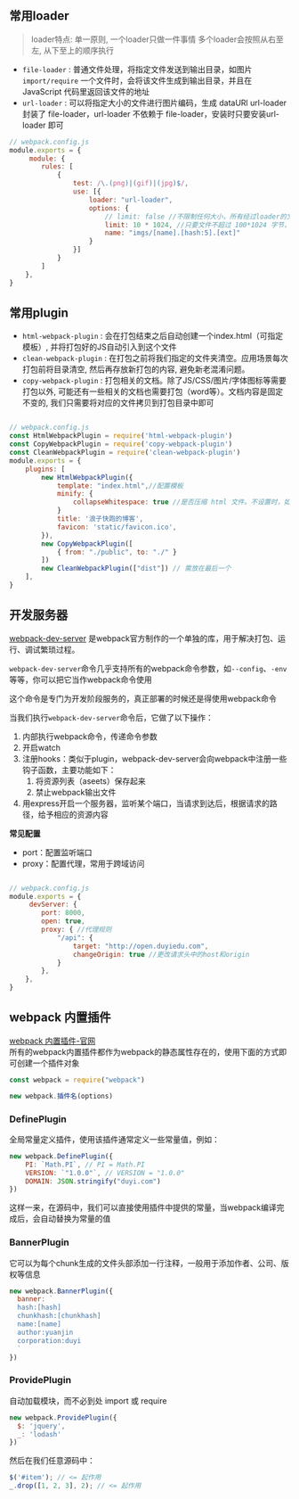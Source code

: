 ## 常用loader
> loader特点:
> 单一原则, 一个loader只做一件事情
> 多个loader会按照从右至左, 从下至上的顺序执行

- `file-loader` : 普通文件处理，将指定文件发送到输出目录，如图片
  `import/require` 一个文件时，会将该文件生成到输出目录，并且在 JavaScript 代码里返回该文件的地址
- `url-loader` : 可以将指定大小的文件进行图片编码，生成 dataURl
   url-loader 封装了 file-loader，url-loader 不依赖于 file-loader，安装时只要安装url-loader 即可
```js
// webpack.config.js
module.exports = {
     module: {
        rules: [
            {
                test: /\.(png)|(gif)|(jpg)$/,
                use: [{
                    loader: "url-loader",
                    options: {
                        // limit: false //不限制任何大小，所有经过loader的文件进行base64编码返回
                        limit: 10 * 1024, //只要文件不超过 100*1024 字节，则使用base64编码，否则，交给file-loader进行处理
                        name: "imgs/[name].[hash:5].[ext]"
                    }
                }]
            }
        ]
    },
}
```

## 常用plugin
- `html-webpack-plugin` : 会在打包结束之后自动创建一个index.html（可指定模板）, 并将打包好的JS自动引入到这个文件
- `clean-webpack-plugin` :  在打包之前将我们指定的文件夹清空。应用场景每次打包前将目录清空, 然后再存放新打包的内容, 避免新老混淆问题。
- `copy-webpack-plugin` : 打包相关的文档。除了JS/CSS/图片/字体图标等需要打包以外, 可能还有一些相关的文档也需要打包（word等）。文档内容是固定不变的, 我们只需要将对应的文件拷贝到打包目录中即可

```js

// webpack.config.js
const HtmlWebpackPlugin = require('html-webpack-plugin')
const CopyWebpackPlugin = require('copy-webpack-plugin')
const CleanWebpackPlugin = require('clean-webpack-plugin')
module.exports = {
    plugins: [
        new HtmlWebpackPlugin({
            template: "index.html",//配置模板
            minify: {
                collapseWhitespace: true //是否压缩 html 文件。不设置时，如果 webpack 的 mode 为 production，就会压缩 html，移除多余的空格和注释之类的
            }
            title: '浪子快跑的博客',
            favicon: 'static/favicon.ico',
        }),
        new CopyWebpackPlugin([
            { from: "./public", to: "./" }
        ])
        new CleanWebpackPlugin(["dist"]) // 需放在最后一个
    ],
}

```


## 开发服务器
[webpack-dev-server](https://www.webpackjs.com/configuration/dev-server/) 是webpack官方制作的一个单独的库，用于解决打包、运行、调试繁琐过程。  

```webpack-dev-server```命令几乎支持所有的webpack命令参数，如```--config```、```-env```等等，你可以把它当作webpack命令使用

这个命令是专门为开发阶段服务的，真正部署的时候还是得使用webpack命令

当我们执行```webpack-dev-server```命令后，它做了以下操作：

1. 内部执行webpack命令，传递命令参数
2. 开启watch
3. 注册hooks：类似于plugin，webpack-dev-server会向webpack中注册一些钩子函数，主要功能如下：
   1. 将资源列表（aseets）保存起来
   2. 禁止webpack输出文件
4. 用express开启一个服务器，监听某个端口，当请求到达后，根据请求的路径，给予相应的资源内容

**常见配置**
- port：配置监听端口
- proxy：配置代理，常用于跨域访问

```js

// webpack.config.js
module.exports = {
     devServer: {
        port: 8000,
        open: true,
        proxy: { //代理规则
            "/api": {
                target: "http://open.duyiedu.com",
                changeOrigin: true //更改请求头中的host和origin
            }
        },
    },
}

```

## webpack 内置插件
[webpack 内置插件-官网](https://www.webpackjs.com/plugins/)    
所有的webpack内置插件都作为webpack的静态属性存在的，使用下面的方式即可创建一个插件对象

```js
const webpack = require("webpack")

new webpack.插件名(options)
```

### DefinePlugin

全局常量定义插件，使用该插件通常定义一些常量值，例如：

```js
new webpack.DefinePlugin({
    PI: `Math.PI`, // PI = Math.PI
    VERSION: `"1.0.0"`, // VERSION = "1.0.0"
    DOMAIN: JSON.stringify("duyi.com")
})
```

这样一来，在源码中，我们可以直接使用插件中提供的常量，当webpack编译完成后，会自动替换为常量的值

### BannerPlugin

它可以为每个chunk生成的文件头部添加一行注释，一般用于添加作者、公司、版权等信息

```js
new webpack.BannerPlugin({
  banner: `
  hash:[hash]
  chunkhash:[chunkhash]
  name:[name]
  author:yuanjin
  corporation:duyi
  `
})
```

### ProvidePlugin

自动加载模块，而不必到处 import 或 require 

```js
new webpack.ProvidePlugin({
  $: 'jquery',
  _: 'lodash'
})
```

然后在我们任意源码中：

```js
$('#item'); // <= 起作用
_.drop([1, 2, 3], 2); // <= 起作用
```